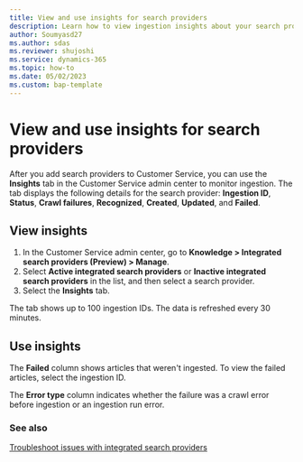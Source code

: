 ```yaml
---
title: View and use insights for search providers
description: Learn how to view ingestion insights about your search providers in Dynamics 365 Customer Service.
author: Soumyasd27
ms.author: sdas
ms.reviewer: shujoshi 
ms.service: dynamics-365
ms.topic: how-to 
ms.date: 05/02/2023
ms.custom: bap-template 
---
```


# View and use insights for search providers
<!-- EDITOR'S NOTE: A screenshot of the Insights tab would be helpful here. -->

After you add search providers to Customer Service, you can use the **Insights** tab in the Customer Service admin center to monitor ingestion. The tab displays the following details for the search provider: **Ingestion ID**, **Status**, **Crawl failures**, **Recognized**, **Created**, **Updated**, and **Failed**.

## View insights

1. In the Customer Service admin center, go to **Knowledge > Integrated search providers (Preview) > Manage**.
1. Select **Active integrated search providers** or **Inactive integrated search providers** in the list, and then select a search provider.
1. Select the **Insights** tab.

The tab shows up to 100 ingestion IDs. The data is refreshed every 30 minutes.

## Use insights

The **Failed** column shows articles that weren't ingested. To view the failed articles, select the ingestion ID.

The **Error type** column indicates whether the failure was a crawl error before ingestion or an ingestion run error.

### See also

[Troubleshoot issues with integrated search providers](int-search-troubleshoot.md#troubleshoot-issues-with-integrated-search-providers)
